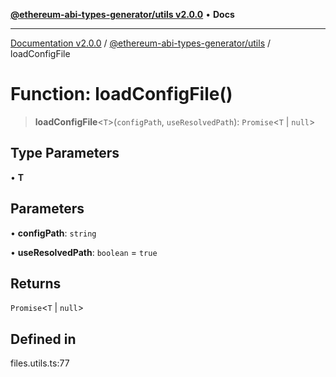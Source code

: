 [**@ethereum-abi-types-generator/utils v2.0.0**](../README.md) • **Docs**

***

[Documentation v2.0.0](../../../packages.md) / [@ethereum-abi-types-generator/utils](../README.md) / loadConfigFile

# Function: loadConfigFile()

> **loadConfigFile**\<`T`\>(`configPath`, `useResolvedPath`): `Promise`\<`T` \| `null`\>

## Type Parameters

• **T**

## Parameters

• **configPath**: `string`

• **useResolvedPath**: `boolean` = `true`

## Returns

`Promise`\<`T` \| `null`\>

## Defined in

files.utils.ts:77
